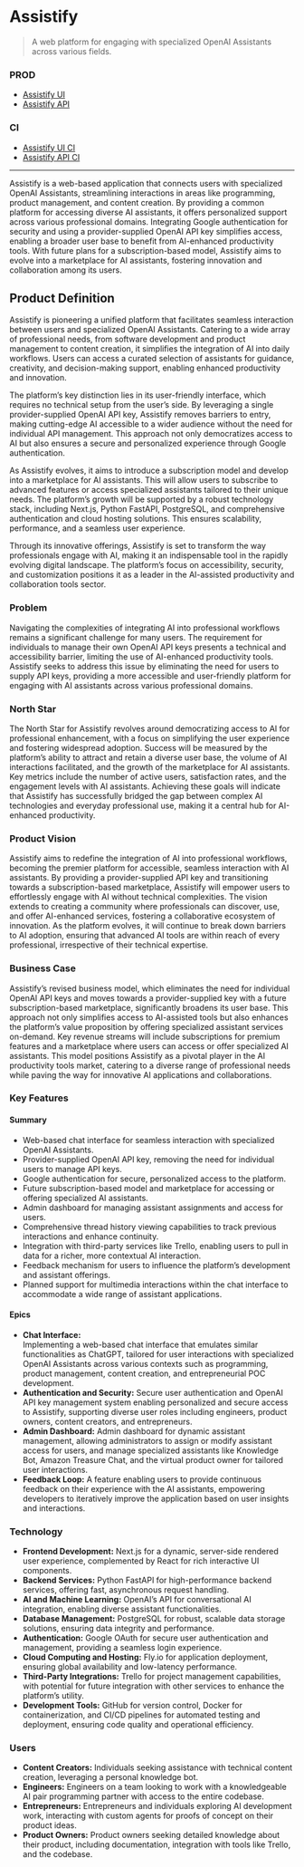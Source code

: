 # Assistify

> A web platform for engaging with specialized OpenAI Assistants across various fields.

### PROD

- [Assistify UI](https://assistify-ui.vercel.app)
- [Assistify API](https://assistify-api.fly.dev/docs)

### CI

- [Assistify UI CI](https://assistify-ui-ci.vercel.app)
- [Assistify API CI](https://assistify-api-ci.fly.dev/docs)

---

Assistify is a web-based application that connects users with specialized OpenAI Assistants, streamlining interactions in areas like programming, product management, and content creation. By providing a common platform for accessing diverse AI assistants, it offers personalized support across various professional domains. Integrating Google authentication for security and using a provider-supplied OpenAI API key simplifies access, enabling a broader user base to benefit from AI-enhanced productivity tools. With future plans for a subscription-based model, Assistify aims to evolve into a marketplace for AI assistants, fostering innovation and collaboration among its users.

## Product Definition

Assistify is pioneering a unified platform that facilitates seamless interaction between users and specialized OpenAI Assistants. Catering to a wide array of professional needs, from software development and product management to content creation, it simplifies the integration of AI into daily workflows. Users can access a curated selection of assistants for guidance, creativity, and decision-making support, enabling enhanced productivity and innovation.

The platform’s key distinction lies in its user-friendly interface, which requires no technical setup from the user’s side. By leveraging a single provider-supplied OpenAI API key, Assistify removes barriers to entry, making cutting-edge AI accessible to a wider audience without the need for individual API management. This approach not only democratizes access to AI but also ensures a secure and personalized experience through Google authentication.

As Assistify evolves, it aims to introduce a subscription model and develop into a marketplace for AI assistants. This will allow users to subscribe to advanced features or access specialized assistants tailored to their unique needs. The platform’s growth will be supported by a robust technology stack, including Next.js, Python FastAPI, PostgreSQL, and comprehensive authentication and cloud hosting solutions. This ensures scalability, performance, and a seamless user experience.

Through its innovative offerings, Assistify is set to transform the way professionals engage with AI, making it an indispensable tool in the rapidly evolving digital landscape. The platform’s focus on accessibility, security, and customization positions it as a leader in the AI-assisted productivity and collaboration tools sector.

### Problem

Navigating the complexities of integrating AI into professional workflows remains a significant challenge for many users. The requirement for individuals to manage their own OpenAI API keys presents a technical and accessibility barrier, limiting the use of AI-enhanced productivity tools. Assistify seeks to address this issue by eliminating the need for users to supply API keys, providing a more accessible and user-friendly platform for engaging with AI assistants across various professional domains.

### North Star

The North Star for Assistify revolves around democratizing access to AI for professional enhancement, with a focus on simplifying the user experience and fostering widespread adoption. Success will be measured by the platform’s ability to attract and retain a diverse user base, the volume of AI interactions facilitated, and the growth of the marketplace for AI assistants. Key metrics include the number of active users, satisfaction rates, and the engagement levels with AI assistants. Achieving these goals will indicate that Assistify has successfully bridged the gap between complex AI technologies and everyday professional use, making it a central hub for AI-enhanced productivity.

### Product Vision

Assistify aims to redefine the integration of AI into professional workflows, becoming the premier platform for accessible, seamless interaction with AI assistants. By providing a provider-supplied API key and transitioning towards a subscription-based marketplace, Assistify will empower users to effortlessly engage with AI without technical complexities. The vision extends to creating a community where professionals can discover, use, and offer AI-enhanced services, fostering a collaborative ecosystem of innovation. As the platform evolves, it will continue to break down barriers to AI adoption, ensuring that advanced AI tools are within reach of every professional, irrespective of their technical expertise.

### Business Case

Assistify’s revised business model, which eliminates the need for individual OpenAI API keys and moves towards a provider-supplied key with a future subscription-based marketplace, significantly broadens its user base. This approach not only simplifies access to AI-assisted tools but also enhances the platform’s value proposition by offering specialized assistant services on-demand. Key revenue streams will include subscriptions for premium features and a marketplace where users can access or offer specialized AI assistants. This model positions Assistify as a pivotal player in the AI productivity tools market, catering to a diverse range of professional needs while paving the way for innovative AI applications and collaborations.

### Key Features

#### Summary

- Web-based chat interface for seamless interaction with specialized OpenAI Assistants.
- Provider-supplied OpenAI API key, removing the need for individual users to manage API keys.
- Google authentication for secure, personalized access to the platform.
- Future subscription-based model and marketplace for accessing or offering specialized AI assistants.
- Admin dashboard for managing assistant assignments and access for users.
- Comprehensive thread history viewing capabilities to track previous interactions and enhance continuity.
- Integration with third-party services like Trello, enabling users to pull in data for a richer, more contextual AI interaction.
- Feedback mechanism for users to influence the platform’s development and assistant offerings.
- Planned support for multimedia interactions within the chat interface to accommodate a wide range of assistant applications.

#### Epics

- **Chat Interface:**  
  Implementing a web-based chat interface that emulates similar functionalities as ChatGPT, tailored for user interactions with specialized OpenAI Assistants across various contexts such as programming, product management, content creation, and entrepreneurial POC development.
- **Authentication and Security:**
  Secure user authentication and OpenAI API key management system enabling personalized and secure access to Assistify, supporting diverse user roles including engineers, product owners, content creators, and entrepreneurs.
- **Admin Dashboard:**
  Admin dashboard for dynamic assistant management, allowing administrators to assign or modify assistant access for users, and manage specialized assistants like Knowledge Bot, Amazon Treasure Chat, and the virtual product owner for tailored user interactions.
- **Feedback Loop:**
  A feature enabling users to provide continuous feedback on their experience with the AI assistants, empowering developers to iteratively improve the application based on user insights and interactions.

### Technology

- **Frontend Development:** Next.js for a dynamic, server-side rendered user experience, complemented by React for rich interactive UI components.
- **Backend Services:** Python FastAPI for high-performance backend services, offering fast, asynchronous request handling.
- **AI and Machine Learning:** OpenAI’s API for conversational AI integration, enabling diverse assistant functionalities.
- **Database Management:** PostgreSQL for robust, scalable data storage solutions, ensuring data integrity and performance.
- **Authentication:** Google OAuth for secure user authentication and management, providing a seamless login experience.
- **Cloud Computing and Hosting:** Fly.io for application deployment, ensuring global availability and low-latency performance.
- **Third-Party Integrations:** Trello for project management capabilities, with potential for future integration with other services to enhance the platform’s utility.
- **Development Tools:** GitHub for version control, Docker for containerization, and CI/CD pipelines for automated testing and deployment, ensuring code quality and operational efficiency.

### Users

- **Content Creators:**
  Individuals seeking assistance with technical content creation, leveraging a personal knowledge bot.
- **Engineers:**
  Engineers on a team looking to work with a knowledgeable AI pair programming partner with access to the entire codebase.
- **Entrepreneurs:**
  Entrepreneurs and individuals exploring AI development work, interacting with custom agents for proofs of concept on their product ideas.
- **Product Owners:**
  Product owners seeking detailed knowledge about their product, including documentation, integration with tools like Trello, and the codebase.
